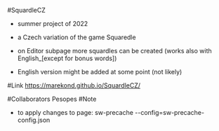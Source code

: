 #SquardleCZ
- summer project of 2022
- a Czech variation of the game Squaredle
- on Editor subpage more squardles can be created (works also with English_[except for bonus words])

- English version might be added at some point (not likely)

#Link
https://marekond.github.io/SquardleCZ/

#Collaborators
Pesopes
#Note
- to apply changes to page: sw-precache --config=sw-precache-config.json
